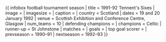 {{ infobox football tournament season | title = 1991-92 Tennent's Sixes | image = | imagesize = | caption = | country = Scotland | dates = 19 and 20 January 1992 | venue = Scottish Exhibition and Conference Centre, Glasgow | num_teams = 10 | defending champions = | champions = Celtic | runner-up = St Johnstone | matches = | goals = | top goal scorer = | prevseason = 1990–91 | nextseason = 1992–93 }}
